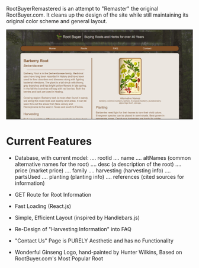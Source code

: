 RootBuyerRemastered is an attempt to "Remaster" the original RootBuyer.com. It cleans up the design of the site while still maintaining its original color scheme and general layout.

![RootBuyerRemastered Screenshot](https://raw.githubusercontent.com/HunterWilkins/RootBuyerRemastered/master/client/public/Screenshot.jpg)

# Current Features
+ Database, with current model:
.... rootId
.... name
.... altNames (common alternative names for the root)
.... desc (a description of the root)
.... price (market price)
.... family
.... harvesting (harvesting info)
.... partsUsed
.... planting (planting info)
.... references (cited sources for information)

+ GET Route for Root Information
+ Fast Loading (React.js)
+ Simple, Efficient Layout (inspired by Handlebars.js)
+ Re-Design of "Harvesting Information" into FAQ
- "Contact Us" Page is PURELY Aesthetic and has no Functionality
+ Wonderful Ginseng Logo, hand-painted by Hunter Wilkins, Based on RootBuyer.com's Most Popular Root

